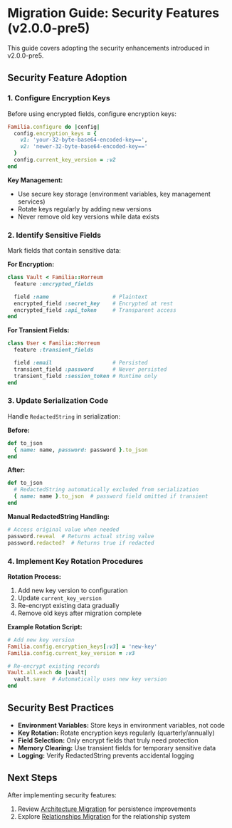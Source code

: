# Migration Guide: Security Features (v2.0.0-pre5)

This guide covers adopting the security enhancements introduced in v2.0.0-pre5.

## Security Feature Adoption

### 1. Configure Encryption Keys

Before using encrypted fields, configure encryption keys:

```ruby
Familia.configure do |config|
  config.encryption_keys = {
    v1: 'your-32-byte-base64-encoded-key==',
    v2: 'newer-32-byte-base64-encoded-key=='
  }
  config.current_key_version = :v2
end
```

**Key Management:**
- Use secure key storage (environment variables, key management services)
- Rotate keys regularly by adding new versions
- Never remove old key versions while data exists

### 2. Identify Sensitive Fields

Mark fields that contain sensitive data:

**For Encryption:**
```ruby
class Vault < Familia::Horreum
  feature :encrypted_fields

  field :name                    # Plaintext
  encrypted_field :secret_key    # Encrypted at rest
  encrypted_field :api_token     # Transparent access
end
```

**For Transient Fields:**
```ruby
class User < Familia::Horreum
  feature :transient_fields

  field :email                   # Persisted
  transient_field :password      # Never persisted
  transient_field :session_token # Runtime only
end
```

### 3. Update Serialization Code

Handle `RedactedString` in serialization:

**Before:**
```ruby
def to_json
  { name: name, password: password }.to_json
end
```

**After:**
```ruby
def to_json
  # RedactedString automatically excluded from serialization
  { name: name }.to_json  # password field omitted if transient
end
```

**Manual RedactedString Handling:**
```ruby
# Access original value when needed
password.reveal  # Returns actual string value
password.redacted?  # Returns true if redacted
```

### 4. Implement Key Rotation Procedures

**Rotation Process:**
1. Add new key version to configuration
2. Update `current_key_version`
3. Re-encrypt existing data gradually
4. Remove old keys after migration complete

**Example Rotation Script:**
```ruby
# Add new key version
Familia.config.encryption_keys[:v3] = 'new-key'
Familia.config.current_key_version = :v3

# Re-encrypt existing records
Vault.all.each do |vault|
  vault.save  # Automatically uses new key version
end
```

## Security Best Practices

- **Environment Variables:** Store keys in environment variables, not code
- **Key Rotation:** Rotate encryption keys regularly (quarterly/annually)
- **Field Selection:** Only encrypt fields that truly need protection
- **Memory Clearing:** Use transient fields for temporary sensitive data
- **Logging:** Verify RedactedString prevents accidental logging

## Next Steps

After implementing security features:
1. Review [Architecture Migration](v2.0.0-pre6.md) for persistence improvements
2. Explore [Relationships Migration](v2.0.0-pre7.md) for the relationship system
